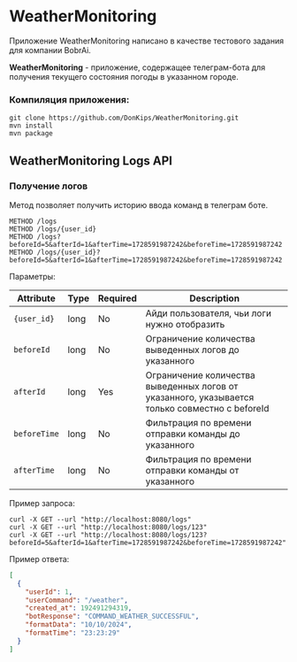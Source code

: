 # WeatherMonitoring

Приложение WeatherMonitoring написано в качестве тестового задания для компании BobrAi.

**WeatherMonitoring** - приложение, содержащее телеграм-бота для получения текущего состояния погоды в указанном городе.

### Компиляция приложения:
```
git clone https://github.com/DonKips/WeatherMonitoring.git
mvn install 
mvn package
```

## WeatherMonitoring Logs API

### Получение логов

Метод позволяет получить историю ввода команд в телеграм боте.

```plaintext
METHOD /logs
METHOD /logs/{user_id}
METHOD /logs?beforeId=5&afterId=1&afterTime=1728591987242&beforeTime=1728591987242
METHOD /logs/{user_id}?beforeId=5&afterId=1&afterTime=1728591987242&beforeTime=1728591987242
```

Параметры:

| Attribute   | Type | Required | Description                                                                            |
|-------------|------|----------|----------------------------------------------------------------------------------------|
| `{user_id}` | long | No       | Айди пользователя, чьи логи нужно отобразить                                           |
| `beforeId`        | long | No       | Ограничение количества выведенных логов до указанного                                  |
| `afterId` | long | Yes      | Ограничение количества выведенных логов от указанного, указывается только совместно с beforeId |
| `beforeTime` | long | No       | Фильтрация по времени отправки команды до указанного                                   |
| `afterTime` | long | No       | Фильтрация по времени отправки команды от указанного                                   |

Пример запроса:

```shell
curl -X GET --url "http://localhost:8080/logs"
curl -X GET --url "http://localhost:8080/logs/123"
curl -X GET --url "http://localhost:8080/logs/123?beforeId=5&afterId=1&afterTime=1728591987242&beforeTime=1728591987242"
```

Пример ответа:

```json
[
  {
    "userId": 1,
    "userCommand": "/weather",
    "created_at": 192491294319,
    "botResponse": "COMMAND_WEATHER_SUCCESSFUL",
    "formatData": "10/10/2024",
    "formatTime": "23:23:29"
  }
]
```
